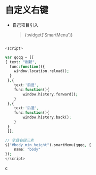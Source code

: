 # 自定义右键

- 自己项目引入 
    
     > {:widget('SmartMenu')} 

```` php

<script>

var qqqq = [[
{ text: "刷新",
  func:function(){
    window.location.reload();
  }
 },{
    text:'前进',
    func:function(){
        window.history.forward();
    }
 },{
    text:'后退',
    func:function(){
        window.history.back();
    }
 }
 ]];

// 承载右键元素
$("#body_min_height").smartMenu(qqqq, {
    name: "body"    
});
</script>

````



 c